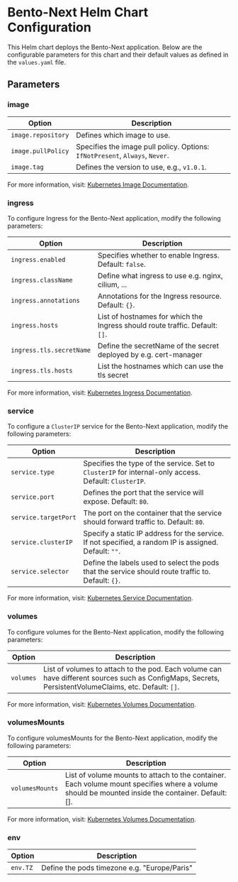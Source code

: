 # Bento-Next Helm Chart Configuration

This Helm chart deploys the Bento-Next application. Below are the configurable parameters for this chart and their default values as defined in the `values.yaml` file.

## Parameters

### image

| Option | Description |
|--------|-------------|
| `image.repository` | Defines which image to use. |
| `image.pullPolicy` | Specifies the image pull policy. Options: `IfNotPresent`, `Always`, `Never`. |
| `image.tag` | Defines the version to use, e.g., `v1.0.1`. |

For more information, visit: [Kubernetes Image Documentation](https://kubernetes.io/docs/concepts/containers/images/).

### ingress

To configure Ingress for the Bento-Next application, modify the following parameters:

| Option | Description |
|--------|-------------|
| `ingress.enabled` | Specifies whether to enable Ingress. Default: `false`. |
| `ingress.className` | Define what ingress to use e.g. nginx, cilium, ... |
| `ingress.annotations` | Annotations for the Ingress resource. Default: `{}`. |
| `ingress.hosts` | List of hostnames for which the Ingress should route traffic. Default: `[]`. |
| `ingress.tls.secretName` | Define the secretName of the secret deployed by e.g. cert-manager |
| `ingress.tls.hosts` | List the hostnames which can use the tls secret |

For more information, visit: [Kubernetes Ingress Documentation](https://kubernetes.io/docs/concepts/services-networking/ingress/).

### service

To configure a `ClusterIP` service for the Bento-Next application, modify the following parameters:

| Option | Description |
|--------|-------------|
| `service.type` | Specifies the type of the service. Set to `ClusterIP` for internal-only access. Default: `ClusterIP`. |
| `service.port` | Defines the port that the service will expose. Default: `80`. |
| `service.targetPort` | The port on the container that the service should forward traffic to. Default: `80`. |
| `service.clusterIP` | Specify a static IP address for the service. If not specified, a random IP is assigned. Default: `""`. |
| `service.selector` | Define the labels used to select the pods that the service should route traffic to. Default: `{}`. |

For more information, visit: [Kubernetes Service Documentation](https://kubernetes.io/docs/concepts/services-networking/service/).

### volumes

To configure volumes for the Bento-Next application, modify the following parameters:

| Option | Description |
|--------|-------------|
| `volumes` | List of volumes to attach to the pod. Each volume can have different sources such as ConfigMaps, Secrets, PersistentVolumeClaims, etc. Default: `[]`. |

For more information, visit: [Kubernetes Volumes Documentation](https://kubernetes.io/docs/concepts/storage/volumes/).

### volumesMounts

To configure volumesMounts for the Bento-Next application, modify the following parameters:

| Option | Description |
|--------|-------------|
| `volumesMounts` | List of volume mounts to attach to the container. Each volume mount specifies where a volume should be mounted inside the container. Default: [].|

For more information, visit: [Kubernetes Volumes Documentation](https://kubernetes.io/docs/concepts/storage/volumes/).

### env

| Option | Description |
|--------|-------------|
| `env.TZ` | Define the pods timezone e.g. "Europe/Paris" |


